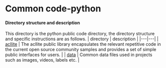 # Common code-python

#### Directory structure and description

This directory is the python public code directory, the directory structure and specific instructions are as follows.
| directory  | description  |
|---|---|
| [acllite](./acllite)  | The acllite public library encapsulates the relevant repetitive code in the current open source community samples and provides a set of simple public interfaces for users.  |
| [data](./data) | Common data files used in projects such as images, videos, labels etc. |